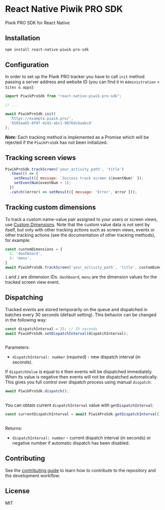 # React Native Piwik PRO SDK

Piwik PRO SDK for React Native

## Installation

```sh
npm install react-native-piwik-pro-sdk
```

## Configuration

In order to set up the Piwik PRO tracker you have to call `init` method passing a server address and website ID (you can find it in `Administration` > `Sites & apps`):

```js
import PiwikProSdk from "react-native-piwik-pro-sdk";

// ...

await PiwikProSdk.init(
  'https://example.piwik.pro/',
  '6565aa65-8f8f-4242-abc1-9876dcbaabcd'
);
```

***Note:*** Each tracking method is implemented as a Promise which will be rejected if the `PiwikProSdk` has not been initialized.


## Tracking screen views

```js
PiwikProSdk.trackScreen('your_activity_path', 'title')
  .then(() => {
    setResult({ message: `Success track screen ${eventNum}` });
    setEventNum(eventNum + 1);
  })
  .catch((error) => setResult({ message: 'Error', error }));
```


## Tracking custom dimensions

To track a custom name-value pair assigned to your users or screen views, use [Custom Dimensions](https://help.piwik.pro/support/analytics/custom-dimension/). Note that the custom value data is not sent by itself, but only with other tracking actions such as screen views, events or other tracking actions (see the documentation of other tracking methods), for example:

```js
const customDimensions = {
  1: 'dashboard',
  2: 'menu',
}
await PiwikProSdk.trackScreen(`your_activity_path`, 'title', customDimensions);
```

`1` and `2` are dimension IDs. `dashboard`, `menu` are the dimension values for the tracked screen view event.


## Dispatching

Tracked events are stored temporarily on the queue and dispatched in batches every 30 seconds (default setting). This behavior can be changed in the following way:

```js
const dispatchInterval = 25; // 25 seconds
await PiwikProSdk.setDispatchInterval(dispatchInterval);
      
```

Parameters:
- `dispatchInterval: number` (*required*) - new dispatch interval (in seconds).

If `dispatchValue` is equal to `0` then events will be dispatched immediately. When its value is negative then events will not be dispatched automatically. This gives you full control over dispatch process using manual `dispatch`:

```js
await PiwikProSdk.dispatch();
      
```

You can obtain current `dispatchInterval` value with `getDispatchInterval`:

```js
const currentDispatchInterval = await PiwikProSdk.getDispatchInterval();
      
```
Returns:
- `dispatchInterval: number` - current dispatch interval (in seconds) or negative number if automatic dispatch has been disabled.


## Contributing

See the [contributing guide](CONTRIBUTING.md) to learn how to contribute to the repository and the development workflow.

## License

MIT
